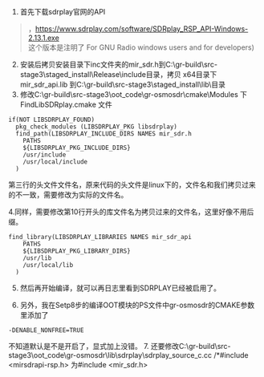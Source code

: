 1. 首先下载sdrplay官网的API
> ，https://www.sdrplay.com/software/SDRplay_RSP_API-Windows-2.13.1.exe  
这个版本是注明了 For GNU Radio windows users and for developers)  
2. 安装后拷贝安装目录下inc文件夹的mir_sdr.h到C:\gr-build\src-stage3\staged_install\Release\include目录，拷贝 x64目录下mir_sdr_api.lib 到C:\gr-build\src-stage3\staged_install\lib\目录
3. 修改C:\gr-build\src-stage3\oot_code\gr-osmosdr\cmake\Modules 下FindLibSDRplay.cmake 文件

```
if(NOT LIBSDRPLAY_FOUND)
  pkg_check_modules (LIBSDRPLAY_PKG libsdrplay)
  find_path(LIBSDRPLAY_INCLUDE_DIRS NAMES mir_sdr.h
    PATHS
    ${LIBSDRPLAY_PKG_INCLUDE_DIRS}
    /usr/include
    /usr/local/include
  )
```
第三行的头文件文件名，原来代码的头文件是linux下的，文件名和我们拷贝过来的不一致，需要修改为实际的文件名。

4.同样，需要修改第10行开头的库文件名为拷贝过来的文件名，这里好像不用后缀。

```
find_library(LIBSDRPLAY_LIBRARIES NAMES mir_sdr_api
    PATHS
    ${LIBSDRPLAY_PKG_LIBRARY_DIRS}
    /usr/lib
    /usr/local/lib
  )
```
5. 然后再开始编译，就可以再日志里看到SDRPLAY已经被启用了。

6. 另外，我在Setp8步的编译OOT模块的PS文件中gr-osmosdr的CMAKE参数里添加了 
 ```
 -DENABLE_NONFREE=TRUE 
```
不知道默认是不是开启了，显式加上没错。
7. 还要修改C:\gr-build\src-stage3\oot_code\gr-osmosdr\lib\sdrplay\sdrplay_source_c.cc   /*#include <mirsdrapi-rsp.h> 为#include <mir_sdr.h>  

